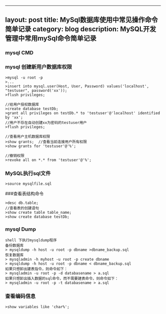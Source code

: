 
---
layout:     post
title:      MySql数据库使用中常见操作命令简单记录
category: blog
description: MySQL开发管理中常用mySql命令简单记录
---


### mysql CMD

### mysql 创建新用户数据库权限

```
>mysql -u root -p
>...
>insert into mysql.user(Host, User, Password) values('localhost', "testuser", password('xx'));
>flush privileges;

//给用户授权数据库
>create database testDb;
>grant all privileges on testDb.* to 'testuser'@'localhost' identified by 'xx'; 
//用户不存在自动创建xx为密码的testuser用户
>flush privileges;

//查看用户主机数据库权限
>show grants;  //查看当前连接用户所有权限
>show grants for 'testuser'@'%';  

//撤销权限
>revoke all on *.* from 'testuser'@'%';
```

### MySQL执行sql文件
```
>source mysqlfile.sql
```

###查看表结构命令
```
>desc db.table;
//查看表的创建语句
>show create table table_name;
>show create database testDb;
```

### mysql Dump
```
shell 下执行mysqldump程序
备份数据库 
> mysqldump -h host -u root -p dbname >dbname_backup.sql 
恢复数据库 
> mysqladmin -h myhost -u root -p create dbname 
> mysqldump -h host -u root -p dbname < dbname_backup.sql 
如果只想卸出建表指令，则命令如下： 
> mysqladmin -u root -p -d databasename > a.sql 
如果只想卸出插入数据的sql命令，而不需要建表命令，则命令如下： 
> mysqladmin -u root -p -t databasename > a.sql 
```


### 查看编码信息
```
>show variables like 'char%';
```